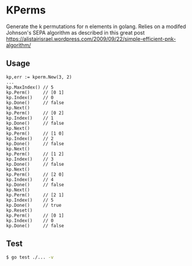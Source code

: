 # KPerms

Generate the k permutations for n elements in golang. Relies on a modifed Johnson's SEPA algorithm as described in this great post https://alistairisrael.wordpress.com/2009/09/22/simple-efficient-pnk-algorithm/

## Usage

```
kp,err := kperm.New(3, 2)
...
kp.MaxIndex() // 5
kp.Perm()     // [0 1]
kp.Index()    // 0
kp.Done()     // false
kp.Next()
kp.Perm()     // [0 2]
kp.Index()    // 1
kp.Done()     // false
kp.Next()
kp.Perm()     // [1 0]
kp.Index()    // 2
kp.Done()     // false
kp.Next()
kp.Perm()     // [1 2]
kp.Index()    // 3
kp.Done()     // false
kp.Next()
kp.Perm()     // [2 0]
kp.Index()    // 4
kp.Done()     // false
kp.Next()
kp.Perm()     // [2 1]
kp.Index()    // 5
kp.Done()     // true
kp.Reset()
kp.Perm()     // [0 1]
kp.Index()    // 0
kp.Done()     // false
```

## Test

``` bash
$ go test ./... -v
```
